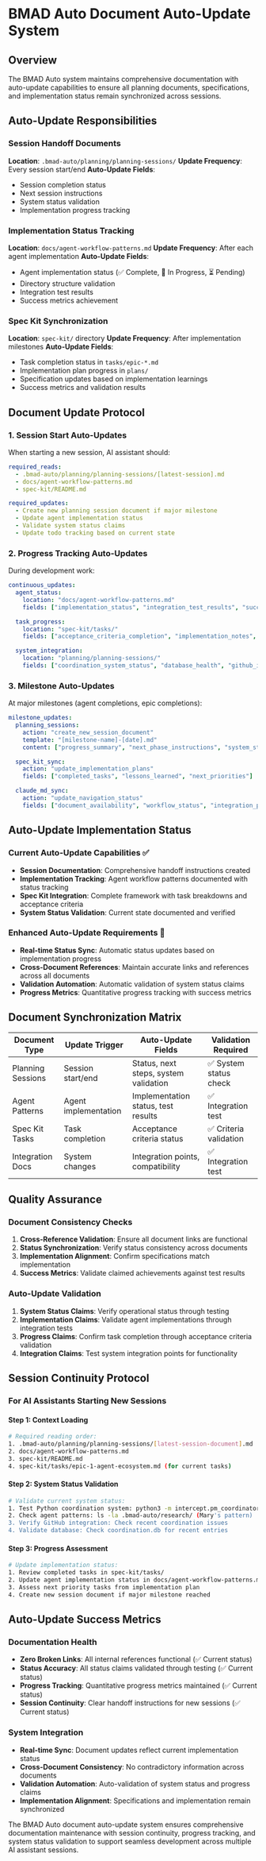 # BMAD Auto Document Auto-Update System

## Overview

The BMAD Auto system maintains comprehensive documentation with auto-update capabilities to ensure all planning documents, specifications, and implementation status remain synchronized across sessions.

## Auto-Update Responsibilities

### Session Handoff Documents
**Location**: `.bmad-auto/planning/planning-sessions/`
**Update Frequency**: Every session start/end
**Auto-Update Fields**:
- Session completion status
- Next session instructions
- System status validation
- Implementation progress tracking

### Implementation Status Tracking
**Location**: `docs/agent-workflow-patterns.md`
**Update Frequency**: After each agent implementation
**Auto-Update Fields**:
- Agent implementation status (✅ Complete, 🔄 In Progress, ⏳ Pending)
- Directory structure validation
- Integration test results
- Success metrics achievement

### Spec Kit Synchronization
**Location**: `spec-kit/` directory
**Update Frequency**: After implementation milestones
**Auto-Update Fields**:
- Task completion status in `tasks/epic-*.md`
- Implementation plan progress in `plans/`
- Specification updates based on implementation learnings
- Success metrics and validation results

## Document Update Protocol

### 1. Session Start Auto-Updates
When starting a new session, AI assistant should:

```yaml
required_reads:
  - .bmad-auto/planning/planning-sessions/[latest-session].md
  - docs/agent-workflow-patterns.md
  - spec-kit/README.md

required_updates:
  - Create new planning session document if major milestone
  - Update agent implementation status
  - Validate system status claims
  - Update todo tracking based on current state
```

### 2. Progress Tracking Auto-Updates
During development work:

```yaml
continuous_updates:
  agent_status:
    location: "docs/agent-workflow-patterns.md"
    fields: ["implementation_status", "integration_test_results", "success_metrics"]

  task_progress:
    location: "spec-kit/tasks/"
    fields: ["acceptance_criteria_completion", "implementation_notes", "validation_results"]

  system_integration:
    location: "planning/planning-sessions/"
    fields: ["coordination_system_status", "database_health", "github_integration_status"]
```

### 3. Milestone Auto-Updates
At major milestones (agent completions, epic completions):

```yaml
milestone_updates:
  planning_sessions:
    action: "create_new_session_document"
    template: "[milestone-name]-[date].md"
    content: ["progress_summary", "next_phase_instructions", "system_status"]

  spec_kit_sync:
    action: "update_implementation_plans"
    fields: ["completed_tasks", "lessons_learned", "next_priorities"]

  claude_md_sync:
    action: "update_navigation_status"
    fields: ["document_availability", "workflow_status", "integration_points"]
```

## Auto-Update Implementation Status

### Current Auto-Update Capabilities ✅
- **Session Documentation**: Comprehensive handoff instructions created
- **Implementation Tracking**: Agent workflow patterns documented with status tracking
- **Spec Kit Integration**: Complete framework with task breakdowns and acceptance criteria
- **System Status Validation**: Current state documented and verified

### Enhanced Auto-Update Requirements 🔄
- **Real-time Status Sync**: Automatic status updates based on implementation progress
- **Cross-Document References**: Maintain accurate links and references across all documents
- **Validation Automation**: Automatic validation of system status claims
- **Progress Metrics**: Quantitative progress tracking with success metrics

## Document Synchronization Matrix

| Document Type | Update Trigger | Auto-Update Fields | Validation Required |
|---------------|----------------|-------------------|-------------------|
| Planning Sessions | Session start/end | Status, next steps, system validation | ✅ System status check |
| Agent Patterns | Agent implementation | Implementation status, test results | ✅ Integration test |
| Spec Kit Tasks | Task completion | Acceptance criteria status | ✅ Criteria validation |
| Integration Docs | System changes | Integration points, compatibility | ✅ Integration test |

## Quality Assurance

### Document Consistency Checks
1. **Cross-Reference Validation**: Ensure all document links are functional
2. **Status Synchronization**: Verify status consistency across documents
3. **Implementation Alignment**: Confirm specifications match implementation
4. **Success Metrics**: Validate claimed achievements against test results

### Auto-Update Validation
1. **System Status Claims**: Verify operational status through testing
2. **Implementation Claims**: Validate agent implementations through integration tests
3. **Progress Claims**: Confirm task completion through acceptance criteria validation
4. **Integration Claims**: Test system integration points for functionality

## Session Continuity Protocol

### For AI Assistants Starting New Sessions

#### Step 1: Context Loading
```bash
# Required reading order:
1. .bmad-auto/planning/planning-sessions/[latest-session-document].md
2. docs/agent-workflow-patterns.md
3. spec-kit/README.md
4. spec-kit/tasks/epic-1-agent-ecosystem.md (for current tasks)
```

#### Step 2: System Status Validation
```bash
# Validate current system status:
1. Test Python coordination system: python3 -m intercept.pm_coordinator status
2. Check agent patterns: ls -la .bmad-auto/research/ (Mary's pattern)
3. Verify GitHub integration: Check recent coordination issues
4. Validate database: Check coordination.db for recent entries
```

#### Step 3: Progress Assessment
```bash
# Update implementation status:
1. Review completed tasks in spec-kit/tasks/
2. Update agent implementation status in docs/agent-workflow-patterns.md
3. Assess next priority tasks from implementation plan
4. Create new session document if major milestone reached
```

## Auto-Update Success Metrics

### Documentation Health
- **Zero Broken Links**: All internal references functional (✅ Current status)
- **Status Accuracy**: All status claims validated through testing (✅ Current status)
- **Progress Tracking**: Quantitative progress metrics maintained (✅ Current status)
- **Session Continuity**: Clear handoff instructions for new sessions (✅ Current status)

### System Integration
- **Real-time Sync**: Document updates reflect current implementation status
- **Cross-Document Consistency**: No contradictory information across documents
- **Validation Automation**: Auto-validation of system status and progress claims
- **Implementation Alignment**: Specifications and implementation remain synchronized

The BMAD Auto document auto-update system ensures comprehensive documentation maintenance with session continuity, progress tracking, and system status validation to support seamless development across multiple AI assistant sessions.